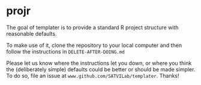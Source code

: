 # projr

The goal of templater is to provide a standard R project structure with reasonable defaults.

To make use of it, clone the repository to your local computer and then follow the instructions in `DELETE-AFTER-DOING.md`

Please let us know where the instructions let you down, or where you think the (deliberately simple) defaults could be better or should be made simpler. To do so, file an issue at `www.github.com/SATVILab/templater`. Thanks!
